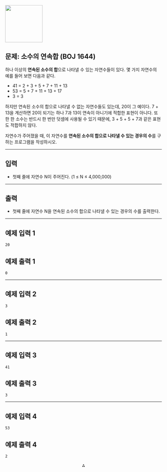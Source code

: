 <img src="https://r2cdn.perplexity.ai/pplx-full-logo-primary-dark%402x.png" class="logo" width="120"/>

## 문제: 소수의 연속합 (BOJ 1644)

하나 이상의 **연속된 소수의 합**으로 나타낼 수 있는 자연수들이 있다.
몇 가지 자연수의 예를 들어 보면 다음과 같다.

- 41 = 2 + 3 + 5 + 7 + 11 + 13
- 53 = 5 + 7 + 11 + 13 + 17
- 3 = 3

하지만 연속된 소수의 합으로 나타낼 수 없는 자연수들도 있는데,
20이 그 예이다. 7 + 13을 계산하면 20이 되기는 하나 7과 13이 연속이 아니기에 적합한 표현이 아니다.
또한 한 소수는 반드시 한 번만 덧셈에 사용될 수 있기 때문에, 3 + 5 + 5 + 7과 같은 표현도 적합하지 않다.

자연수가 주어졌을 때, 이 자연수를 **연속된 소수의 합으로 나타낼 수 있는 경우의 수**를 구하는 프로그램을 작성하시오.

---

## 입력

- 첫째 줄에 자연수 N이 주어진다. (1 ≤ N ≤ 4,000,000)

---

## 출력

- 첫째 줄에 자연수 N을 연속된 소수의 합으로 나타낼 수 있는 경우의 수를 출력한다.

---

## 예제 입력 1

```
20
```


## 예제 출력 1

```
0
```


---

## 예제 입력 2

```
3
```


## 예제 출력 2

```
1
```


---

## 예제 입력 3

```
41
```


## 예제 출력 3

```
3
```


---

## 예제 입력 4

```
53
```


## 예제 출력 4

```
2
```

<div style="text-align: center">⁂</div>

[^1]: https://www.acmicpc.net/problem/1644

